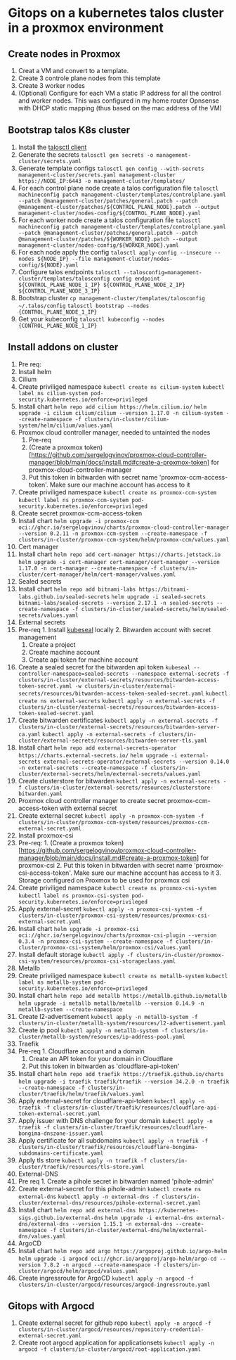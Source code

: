 # Gitops on a kubernetes talos cluster in a proxmox environment

## Create nodes in Proxmox
1. Creat a VM and convert to a template.
2. Create 3 controle plane nodes from this template 
3. Create 3 worker nodes
4. (Optional) Configure for each VM a static IP address for all the control and worker nodes. This was configured in my home router Opnsense with DHCP static mapping (thus based on the mac address of the VM)

## Bootstrap talos K8s cluster
1. Install the [talosctl client](https://www.talos.dev/v1.9/talos-guides/install/talosctl/)
2. Generate the secrets
```talosctl gen secrets -o management-cluster/secrets.yaml```
3. Generate template configs
```talosctl gen config --with-secrets management-cluster/secrets.yaml management-cluster https://NODE_IP:6443 -o management-cluster/templates/```
4. For each control plane node create a talos configuration file
```talosctl machineconfig patch management-cluster/templates/controlplane.yaml --patch @management-cluster/patches/general.patch --patch @management-cluster/patches/${CONTROL_PLANE_NODE}.patch --output management-cluster/nodes-config/${CONTROL_PLANE_NODE}.yaml```
5. For each worker node create a talos configuration file
```talosctl machineconfig patch management-cluster/templates/controlplane.yaml --patch @management-cluster/patches/general.patch --patch @management-cluster/patches/${WORKER_NODE}.patch --output management-cluster/nodes-config/${WORKER_NODE}.yaml```
6. For each node apply the config 
```talosctl apply-config --insecure --nodes ${NODE_IP} --file management-cluster/nodes-config/${NODE}.yaml```
7. Configure talos endpoints
```talosctl --talosconfig=management-cluster/templates/talosconfig config endpoint ${CONTROL_PLANE_NODE_1_IP} ${CONTROL_PLANE_NODE_2_IP} ${CONTROL_PLANE_NODE_3_IP}```
8. Bootstrap cluster
```cp management-cluster/templates/talosconfig ~/.talos/config```
```talosctl bootstrap --nodes {CONTROL_PLANE_NODE_1_IP}```
9. Get your kubeconfig
```talosctl kubeconfig --nodes {CONTROL_PLANE_NODE_1_IP}```

## Install addons on cluster
1. Pre req:
  1. Install helm
2. Cilium
  1. Create priviliged namespace
  ```kubectl create ns cilium-system```
  ```kubectl label ns cilium-system pod-security.kubernetes.io/enforce=privileged```
  2. Install chart
  ```helm repo add cilium https://helm.cilium.io/```
  ```helm upgrade -i cilium cilium/cilium --version 1.17.0 -n cilium-system --create-namespace -f clusters/in-cluster/cilium-system/helm/cilium/values.yaml```
3. Proxmox cloud controller manager, needed to untainted the nodes
   1. Pre-req
    1. (Create a proxmox token)[https://github.com/sergelogvinov/proxmox-cloud-controller-manager/blob/main/docs/install.md#create-a-proxmox-token] for proxmox-cloud-controller-manager
    2. Put this token in bitwarden with secret name 'proxmox-ccm-access-token'. Make sure our machine account has access to it
  2. Create priviliged namespace
  ```kubectl create ns proxmox-ccm-system```
  ```kubectl label ns proxmox-ccm-system pod-security.kubernetes.io/enforce=privileged```
  3. Create secret proxmox-ccm-access-token
  4. Install chart
  ```helm upgrade -i proxmox-ccm oci://ghcr.io/sergelogvinov/charts/proxmox-cloud-controller-manager --version 0.2.11 -n proxmox-ccm-system --create-namespace -f clusters/in-cluster/proxmox-ccm-system/helm/proxmox-ccm/values.yaml```
4. Cert manager
  1. Install chart
  ```helm repo add cert-manager https://charts.jetstack.io```
  ```helm upgrade -i cert-manager cert-manager/cert-manager --version 1.17.0 -n cert-manager --create-namespace -f clusters/in-cluster/cert-manager/helm/cert-manager/values.yaml```
5. Sealed secrets
  1. Install chart
  ```helm repo add bitnami-labs https://bitnami-labs.github.io/sealed-secrets```
  ```helm upgrade -i sealed-secrets bitnami-labs/sealed-secrets --version 2.17.1 -n sealed-secrets --create-namespace -f clusters/in-cluster/sealed-secrets/helm/sealed-secrets/values.yaml```
6. External secrets
  1. Pre-req
    1. Install [kubeseal](https://github.com/bitnami-labs/sealed-secrets?tab=readme-ov-file#linux) locally
    2. Bitwarden account with secret management
      1. Create a project
      2. Create machine account
      3. Create api token for machine account
  2. Create a sealed secret for the bitwarden api token
  ```kubeseal --controller-namespace=sealed-secrets --namespace external-secrets -f clusters/in-cluster/external-secrets/resources/bitwarden-access-token-secret.yaml -w clusters/in-cluster/external-secrets/resources/bitwarden-access-token-sealed-secret.yaml```
  ```kubectl create ns external-secrets```
  ```kubectl apply -n external-secrets -f clusters/in-cluster/external-secrets/resources/bitwarden-access-token-sealed-secret.yaml```
  3. Create bitwarden certificates
  ```kubectl apply -n external-secrets -f clusters/in-cluster/external-secrets/resources/bitwarden-server-ca.yaml```
  ```kubectl apply -n external-secrets -f clusters/in-cluster/external-secrets/resources/bitwarden-server-tls.yaml```
  4. Install chart
  ```helm repo add external-secrets-operator https://charts.external-secrets.io/```
  ```helm upgrade -i external-secrets external-secrets-operator/external-secrets --version 0.14.0 -n external-secrets --create-namespace -f clusters/in-cluster/external-secrets/helm/external-secrets/values.yaml```
  5. Create clusterstore for bitwarden
  ```kubectl apply -n external-secrets -f clusters/in-cluster/external-secrets/resources/clusterstore-bitwarden.yaml```
7. Proxmox cloud controller manager to create secret proxmox-ccm-access-token with external secret
  1. Create external secret
  ```kubectl apply -n proxmox-ccm-system -f clusters/in-cluster/proxmox-ccm-system/resources/proxmox-ccm-external-secret.yaml```
8. Install proxmox-csi
  1. Pre-req:
    1. (Create a proxmox token)[https://github.com/sergelogvinov/proxmox-cloud-controller-manager/blob/main/docs/install.md#create-a-proxmox-token] for proxmox-csi
    2. Put this token in bitwarden with secret name 'proxmox-csi-access-token'. Make sure our machine account has access to it
    3. Storage configured on Proxmox to be used for proxmox csi
  2. Create priviliged namespace
  ```kubectl create ns proxmox-csi-system```
  ```kubectl label ns proxmox-csi-system pod-security.kubernetes.io/enforce=privileged```
  3. Apply external-secret
  ```kubectl apply -n proxmox-csi-system -f clusters/in-cluster/proxmox-csi-system/resources/proxmox-csi-external-secret.yaml```
  2. Install chart
  ```helm upgrade -i proxmox-csi oci://ghcr.io/sergelogvinov/charts/proxmox-csi-plugin --version 0.3.4 -n proxmox-csi-system --create-namespace -f clusters/in-cluster/proxmox-csi-system/helm/proxmox-csi/values.yaml```
  3. Install default storage
  ```kubectl apply -f clusters/in-cluster/proxmox-csi-system/resources/proxmox-csi-storageclass.yaml```
9. Metallb
  1. Create priviliged namespace
  ```kubectl create ns metallb-system```
  ```kubectl label ns metallb-system pod-security.kubernetes.io/enforce=privileged```
  2. Install chart
  ```helm repo add metallb https://metallb.github.io/metallb```
  ```helm upgrade -i metallb metallb/metallb --version 0.14.9 -n metallb-system --create-namespace```
  3. Create l2-advertisement
  ```kubectl apply -n metallb-system -f clusters/in-cluster/metallb-system/resources/l2-advertisement.yaml```
  4. Create ip pool
  ```kubectl apply -n metallb-system -f clusters/in-cluster/metallb-system/resources/ip-address-pool.yaml```
10. Traefik
  1. Pre-req
    1. Cloudflare account and a domain
      1. Create an API token for your domain in Cloudflare
      2. Put this token in bitwarden as 'cloudflare-api-token'
  2. Install chart
  ```helm repo add traefik https://traefik.github.io/charts```
  ```helm upgrade -i traefik traefik/traefik --version 34.2.0 -n traefik --create-namespace -f clusters/in-cluster/traefik/helm/traefik/values.yaml```
  3. Apply external-secret for cloudflare-api-token
  ```kubectl apply -n traefik -f clusters/in-cluster/traefik/resources/cloudflare-api-token-external-secret.yaml```
  4. Apply issuer with DNS challenge for your domain
  ```kubectl apply -n traefik -f clusters/in-cluster/traefik/resources/cloudflare-bongima-dnszone-issuer.yaml```
  5. Apply certificate for all subdomains
```kubectl apply -n traefik -f clusters/in-cluster/traefik/resources/cloudflare-bongima-subdomains-certificate.yaml```
  6. Apply tls store
  ```kubectl apply -n traefik -f clusters/in-cluster/traefik/resources/tls-store.yaml```
11. External-DNS
  1. Pre req
    1. Create a pihole secret in bitwarden named 'pihole-admin'
  2. Create external-secret for this pihole-admin
  ```kubectl create ns external-dns```
  ```kubectl apply -n external-dns -f clusters/in-cluster/external-dns/resources/pihole-external-secret.yaml```
  3. Install chart
  ```helm repo add external-dns https://kubernetes-sigs.github.io/external-dns```
  ```helm upgrade -i external-dns external-dns/external-dns --version 1.15.1 -n external-dns --create-namespace -f clusters/in-cluster/external-dns/helm/external-dns/values.yaml```
12. ArgoCD
  1. Install chart
  ```helm repo add argo https://argoproj.github.io/argo-helm```
  ```helm upgrade -i argocd oci://ghcr.io/argoproj/argo-helm/argo-cd --version 7.8.2 -n argocd --create-namespace -f clusters/in-cluster/argocd/helm/argocd/values.yaml```
  2. Create ingressroute for ArgoCD
  ```kubectl apply -n argocd -f clusters/in-cluster/argocd/resources/argocd-ingressroute.yaml```


## Gitops with Argocd
1. Create external secret for github repo
```kubectl apply -n argocd -f clusters/in-cluster/argocd/resources/repository-credential-external-secret.yaml```
2. Create root argocd application for applicationsets
```kubectl apply -n argocd -f clusters/in-cluster/argocd/root-application.yaml```

